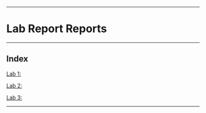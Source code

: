 ------
# Lab Report Reports
------

## Index

[Lab 1:](https://github.com/ItsTheOneAJ/cse15l-lab-reports/blob/main/Week-1-Lab-Report.md)

[Lab 2:](https://github.com/ItsTheOneAJ/cse15l-lab-reports/blob/main/Lab-report-2.md)

[Lab 3:](https://github.com/ItsTheOneAJ/cse15l-lab-reports/blob/main/Lab-report-3.md)

------
